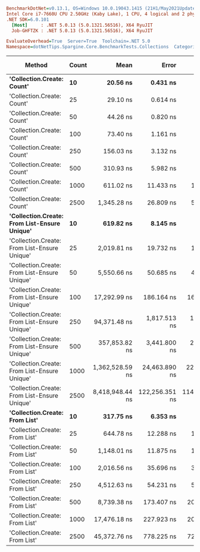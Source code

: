 ``` ini

BenchmarkDotNet=v0.13.1, OS=Windows 10.0.19043.1415 (21H1/May2021Update)
Intel Core i7-7660U CPU 2.50GHz (Kaby Lake), 1 CPU, 4 logical and 2 physical cores
.NET SDK=6.0.101
  [Host]     : .NET 5.0.13 (5.0.1321.56516), X64 RyuJIT
  Job-GHFTZK : .NET 5.0.13 (5.0.1321.56516), X64 RyuJIT

EvaluateOverhead=True  Server=True  Toolchain=.NET 5.0  
Namespace=dotNetTips.Spargine.Core.BenchmarkTests.Collections  Categories=Collections  

```
|                                       Method | Count |            Mean |          Error |         StdDev |        StdErr |             Min |              Q1 |          Median |              Q3 |             Max |         Op/s |  CI99.9% Margin | Iterations | Kurtosis | MValue | Skewness | Rank | LogicalGroup | Baseline | Code Size |  Gen 0 |  Gen 1 | Allocated |
|--------------------------------------------- |------ |----------------:|---------------:|---------------:|--------------:|----------------:|----------------:|----------------:|----------------:|----------------:|-------------:|----------------:|-----------:|---------:|-------:|---------:|-----:|------------- |--------- |----------:|-------:|-------:|----------:|
|                   **&#39;Collection.Create: Count&#39;** |    **10** |        **20.56 ns** |       **0.431 ns** |       **0.442 ns** |      **0.107 ns** |        **19.93 ns** |        **20.22 ns** |        **20.40 ns** |        **20.99 ns** |        **21.29 ns** | **48,647,978.4** |       **0.4308 ns** |      **17.00** |    **1.543** |  **2.444** |   **0.3223** |    **1** |            ***** |       **No** |     **181 B** | **0.0149** |      **-** |     **136 B** |
|                   &#39;Collection.Create: Count&#39; |    25 |        29.10 ns |       0.614 ns |       0.776 ns |      0.162 ns |        28.03 ns |        28.44 ns |        29.11 ns |        29.68 ns |        30.39 ns | 34,367,458.5 |       0.6135 ns |      23.00 |    1.593 |  2.000 |   0.1906 |    2 |            * |       No |     181 B | 0.0283 |      - |     256 B |
|                   &#39;Collection.Create: Count&#39; |    50 |        44.26 ns |       0.820 ns |       0.806 ns |      0.201 ns |        42.23 ns |        44.09 ns |        44.63 ns |        44.80 ns |        44.99 ns | 22,593,849.9 |       0.8202 ns |      16.00 |    3.516 |  2.000 |  -1.3116 |    3 |            * |       No |     181 B | 0.0501 |      - |     456 B |
|                   &#39;Collection.Create: Count&#39; |   100 |        73.40 ns |       1.161 ns |       0.970 ns |      0.269 ns |        71.04 ns |        73.41 ns |        73.55 ns |        73.91 ns |        74.46 ns | 13,623,459.9 |       1.1614 ns |      13.00 |    3.599 |  2.000 |  -1.3328 |    4 |            * |       No |     181 B | 0.0948 |      - |     856 B |
|                   &#39;Collection.Create: Count&#39; |   250 |       156.03 ns |       3.132 ns |       5.647 ns |      0.882 ns |       145.82 ns |       150.73 ns |       157.19 ns |       159.46 ns |       166.98 ns |  6,408,984.7 |       3.1316 ns |      41.00 |    2.020 |  3.733 |   0.2324 |    5 |            * |       No |     181 B | 0.2282 |      - |   2,056 B |
|                   &#39;Collection.Create: Count&#39; |   500 |       310.93 ns |       5.982 ns |       6.649 ns |      1.525 ns |       297.46 ns |       304.45 ns |       314.67 ns |       316.32 ns |       317.60 ns |  3,216,200.9 |       5.9822 ns |      19.00 |    1.592 |  2.000 |  -0.5026 |    6 |            * |       No |     181 B | 0.4439 | 0.0024 |   4,056 B |
|                   &#39;Collection.Create: Count&#39; |  1000 |       611.02 ns |      11.433 ns |      11.741 ns |      2.848 ns |       595.40 ns |       603.13 ns |       605.95 ns |       618.11 ns |       636.77 ns |  1,636,598.4 |      11.4333 ns |      17.00 |    2.599 |  2.000 |   0.8251 |    7 |            * |       No |     181 B | 0.8888 |      - |   8,056 B |
|                   &#39;Collection.Create: Count&#39; |  2500 |     1,345.28 ns |      26.809 ns |      59.407 ns |      7.734 ns |     1,221.57 ns |     1,310.03 ns |     1,349.92 ns |     1,396.61 ns |     1,457.00 ns |    743,337.2 |      26.8090 ns |      59.00 |    2.150 |  2.889 |  -0.2769 |   10 |            * |       No |     181 B | 2.1820 | 0.1278 |  20,056 B |
| **&#39;Collection.Create: From List-Ensure Unique&#39;** |    **10** |       **619.82 ns** |       **8.145 ns** |       **7.619 ns** |      **1.967 ns** |       **605.88 ns** |       **614.28 ns** |       **620.62 ns** |       **624.90 ns** |       **633.65 ns** |  **1,613,384.4** |       **8.1453 ns** |      **15.00** |    **1.994** |  **2.000** |  **-0.1191** |    **7** |            ***** |       **No** |     **750 B** | **0.0429** |      **-** |     **400 B** |
| &#39;Collection.Create: From List-Ensure Unique&#39; |    25 |     2,019.81 ns |      19.732 ns |      17.492 ns |      4.675 ns |     1,990.56 ns |     2,006.93 ns |     2,024.83 ns |     2,029.79 ns |     2,049.89 ns |    495,096.6 |      19.7320 ns |      14.00 |    1.952 |  2.000 |  -0.2355 |   11 |            * |       No |     750 B | 0.0725 |      - |     680 B |
| &#39;Collection.Create: From List-Ensure Unique&#39; |    50 |     5,550.66 ns |      50.685 ns |      44.931 ns |     12.008 ns |     5,464.08 ns |     5,528.76 ns |     5,551.06 ns |     5,579.83 ns |     5,630.09 ns |    180,158.7 |      50.6852 ns |      14.00 |    2.410 |  2.000 |  -0.3657 |   13 |            * |       No |     750 B | 0.1297 |      - |   1,216 B |
| &#39;Collection.Create: From List-Ensure Unique&#39; |   100 |    17,292.99 ns |     186.164 ns |     165.030 ns |     44.106 ns |    16,949.11 ns |    17,240.72 ns |    17,303.12 ns |    17,378.58 ns |    17,569.31 ns |     57,826.9 |     186.1642 ns |      14.00 |    2.504 |  2.000 |  -0.3038 |   15 |            * |       No |     750 B | 0.2441 |      - |   2,264 B |
| &#39;Collection.Create: From List-Ensure Unique&#39; |   250 |    94,371.48 ns |   1,817.513 ns |   1,785.041 ns |    446.260 ns |    92,106.21 ns |    93,202.80 ns |    93,792.72 ns |    95,009.07 ns |    98,600.81 ns |     10,596.4 |   1,817.5128 ns |      16.00 |    2.762 |  2.000 |   0.9288 |   17 |            * |       No |     750 B | 0.2441 |      - |   4,336 B |
| &#39;Collection.Create: From List-Ensure Unique&#39; |   500 |   357,853.82 ns |   3,441.800 ns |   2,874.059 ns |    797.120 ns |   352,457.13 ns |   356,064.55 ns |   359,055.81 ns |   359,323.44 ns |   362,688.82 ns |      2,794.4 |   3,441.7996 ns |      13.00 |    2.199 |  2.000 |  -0.4160 |   18 |            * |       No |     750 B | 0.4883 |      - |   8,456 B |
| &#39;Collection.Create: From List-Ensure Unique&#39; |  1000 | 1,362,528.59 ns |  24,463.890 ns |  22,883.537 ns |  5,908.504 ns | 1,337,178.71 ns | 1,340,663.57 ns | 1,368,290.82 ns | 1,376,844.34 ns | 1,401,120.70 ns |        733.9 |  24,463.8896 ns |      15.00 |    1.521 |  2.000 |   0.3201 |   19 |            * |       No |     750 B |      - |      - |  16,672 B |
| &#39;Collection.Create: From List-Ensure Unique&#39; |  2500 | 8,418,948.44 ns | 122,256.351 ns | 114,358.667 ns | 29,527.281 ns | 8,306,270.31 ns | 8,339,142.19 ns | 8,358,321.88 ns | 8,518,151.56 ns | 8,653,565.62 ns |        118.8 | 122,256.3512 ns |      15.00 |    1.910 |  2.000 |   0.7699 |   20 |            * |       No |     750 B |      - |      - |  65,872 B |
|               **&#39;Collection.Create: From List&#39;** |    **10** |       **317.75 ns** |       **6.353 ns** |       **5.943 ns** |      **1.534 ns** |       **308.92 ns** |       **312.16 ns** |       **317.67 ns** |       **321.84 ns** |       **327.13 ns** |  **3,147,171.6** |       **6.3531 ns** |      **15.00** |    **1.629** |  **2.000** |  **-0.0130** |    **6** |            ***** |       **No** |     **747 B** | **0.0439** |      **-** |     **400 B** |
|               &#39;Collection.Create: From List&#39; |    25 |       644.78 ns |      12.288 ns |      12.069 ns |      3.017 ns |       624.98 ns |       636.82 ns |       645.62 ns |       652.08 ns |       668.31 ns |  1,550,924.5 |      12.2882 ns |      16.00 |    1.986 |  2.000 |   0.0626 |    8 |            * |       No |     747 B | 0.0744 |      - |     680 B |
|               &#39;Collection.Create: From List&#39; |    50 |     1,148.01 ns |      11.875 ns |      11.108 ns |      2.868 ns |     1,127.30 ns |     1,140.24 ns |     1,149.68 ns |     1,156.78 ns |     1,163.97 ns |    871,071.3 |      11.8755 ns |      15.00 |    1.795 |  2.000 |  -0.3769 |    9 |            * |       No |     747 B | 0.1316 |      - |   1,216 B |
|               &#39;Collection.Create: From List&#39; |   100 |     2,016.56 ns |      35.696 ns |      33.390 ns |      8.621 ns |     1,973.48 ns |     1,989.26 ns |     2,011.46 ns |     2,037.36 ns |     2,071.42 ns |    495,894.5 |      35.6964 ns |      15.00 |    1.692 |  2.000 |   0.3266 |   11 |            * |       No |     747 B | 0.2480 |      - |   2,264 B |
|               &#39;Collection.Create: From List&#39; |   250 |     4,512.63 ns |      54.231 ns |      50.728 ns |     13.098 ns |     4,416.90 ns |     4,476.52 ns |     4,506.72 ns |     4,548.31 ns |     4,601.69 ns |    221,600.0 |      54.2310 ns |      15.00 |    2.058 |  2.000 |   0.1483 |   12 |            * |       No |     747 B | 0.4730 |      - |   4,336 B |
|               &#39;Collection.Create: From List&#39; |   500 |     8,739.38 ns |     173.407 ns |     206.428 ns |     45.046 ns |     8,386.77 ns |     8,603.32 ns |     8,769.87 ns |     8,912.43 ns |     9,021.51 ns |    114,424.6 |     173.4065 ns |      21.00 |    1.540 |  2.000 |  -0.2338 |   14 |            * |       No |     747 B | 0.9155 |      - |   8,456 B |
|               &#39;Collection.Create: From List&#39; |  1000 |    17,476.18 ns |     227.923 ns |     202.048 ns |     54.000 ns |    17,097.54 ns |    17,325.90 ns |    17,496.68 ns |    17,610.61 ns |    17,767.74 ns |     57,220.7 |     227.9229 ns |      14.00 |    1.754 |  2.000 |  -0.2661 |   15 |            * |       No |     747 B | 1.7090 |      - |  16,672 B |
|               &#39;Collection.Create: From List&#39; |  2500 |    45,372.76 ns |     778.225 ns |     727.952 ns |    187.957 ns |    44,295.57 ns |    44,893.98 ns |    45,220.40 ns |    45,813.07 ns |    46,987.95 ns |     22,039.7 |     778.2253 ns |      15.00 |    2.393 |  2.000 |   0.4932 |   16 |            * |       No |     747 B | 6.9580 | 0.5493 |  65,872 B |
